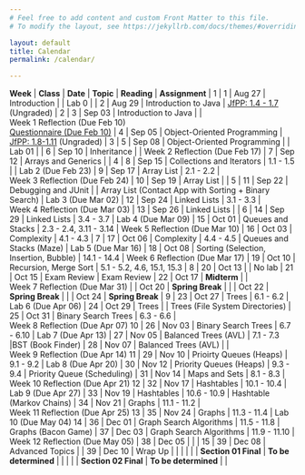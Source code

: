 ```yaml
---
# Feel free to add content and custom Front Matter to this file.
# To modify the layout, see https://jekyllrb.com/docs/themes/#overriding-theme-defaults

layout: default
title: Calendar
permalink: /calendar/

---
```


**Week** | **Class** | **Date** | **Topic** | **Reading** | **Assignment** |
1 | 1 | Aug 27 | Introduction | | Lab 0 |
  | 2 | Aug 29 | Introduction to Java | [JfPP: 1.4 - 1.7](https://runestone.academy/ns/books/published/java4python/Java4Python/toctree.html) (Ungraded) |
2 | 3 | Sep 03 | Introduction to Java | | Week&nbsp;1&nbsp;Reflection&nbsp;(Due&nbsp;Feb 10)<br/>[Questionnaire (Due Feb 10)](https://forms.gle/P7yzyRgv76qbUx139)
  | 4 | Sep 05 | Object-Oriented Programming | [JfPP: 1.8-1.11](https://runestone.academy/ns/books/published/java4python/Java4Python/toctree.html) (Ungraded) | 
3  | 5 | Sep 08 | Object-Oriented Programming | | Lab 01 |
  | 6 | Sep 10 | Inheritance | | Week&nbsp;2&nbsp;Reflection&nbsp;(Due&nbsp;Feb&nbsp;17)
 | 7 | Sep 12 | Arrays and Generics |  | 
4 | 8 | Sep 15 | Collections and Iterators | 1.1 - 1.5 | | Lab 2 (Due Feb 23)
 | 9 | Sep 17 | Array List | 2.1 - 2.2 | Week&nbsp;3&nbsp;Reflection&nbsp;(Due&nbsp;Feb&nbsp;24)
 | 10 | Sep 19 | Array List | | 
5 | 11 | Sep 22 | Debugging and JUnit | | Array List (Contact App with Sorting + Binary Search) | Lab 3 (Due Mar 02)
 | 12 | Sep 24 | Linked Lists | 3.1 - 3.3 | Week&nbsp;4&nbsp;Reflection&nbsp;(Due&nbsp;Mar&nbsp;03)
 | 13 | Sep 26 | Linked Lists |  | 
6 | 14 | Sep 29 | Linked Lists | 3.4 - 3.7 | Lab 4 (Due Mar 09)
 | 15 | Oct 01 | Queues and Stacks | 2.3 - 2.4, 3.11 - 3.14 | Week&nbsp;5&nbsp;Reflection&nbsp;(Due&nbsp;Mar&nbsp;10)
 | 16 | Oct 03 | Complexity | 4.1 - 4.3 | 
7 | 17 | Oct 06 | Complexity | 4.4 - 4.5 | Queues and Stacks (Maze) | Lab 5 (Due Mar 16)
 | 18 | Oct 08 | Sorting (Selection, Insertion, Bubble) | 14.1 - 14.4 | Week&nbsp;6&nbsp;Reflection&nbsp;(Due&nbsp;Mar&nbsp;17)
 | 19 | Oct 10 | Recursion, Merge Sort | 5.1 - 5.2, 4.6, 15.1, 15.3 | 
8 | 20 | Oct 13 | | No lab
| 21 | Oct 15 | Exam Review | Exam Review
 | 22 | Oct 17 | **Midterm** | | Week&nbsp;7&nbsp;Reflection&nbsp;(Due&nbsp;Mar&nbsp;31)
 |  | Oct 20 | **Spring Break** | 
 |  | Oct 22 | **Spring Break** | 
 |  | Oct 24 | **Spring Break** | 
9 | 23 | Oct 27 | Trees | 6.1 - 6.2 | Lab 6 (Due Apr 06)
 | 24 | Oct 29 | Trees | | Trees (File System Directories)
 | 25 | Oct 31 | Binary Search Trees | 6.3 - 6.6 | Week&nbsp;8&nbsp;Reflection&nbsp;(Due&nbsp;Apr&nbsp;07)
10 | 26 | Nov 03 | Binary Search Trees | 6.7 - 6.10 | Lab 7 (Due Apr 13)
 | 27 | Nov 05 | Balanced Trees (AVL) | 7.1 - 7.3 |BST (Book Finder)
 | 28 | Nov 07 | Balanced Trees (AVL) | | Week&nbsp;9&nbsp;Reflection&nbsp;(Due&nbsp;Apr&nbsp;14)
11 | 29 | Nov 10 | Prioirty Queues (Heaps) | 9.1 - 9.2 | Lab 8 (Due Apr 20)
 | 30 | Nov 12 | Priority Queues (Heaps) | 9.3 - 9.4 | Priority Queue (Scheduling)
 | 31 | Nov 14 | Maps and Sets | 8.1 - 8.3 | Week&nbsp;10&nbsp;Reflection&nbsp;(Due&nbsp;Apr&nbsp;21)
12 | 32 | Nov 17 | Hashtables | 10.1 - 10.4 | Lab 9 (Due Apr 27)
 | 33 | Nov 19 | Hashtables | 10.6 - 10.9 | Hashtable (Markov Chains)
 | 34 | Nov 21 | Graphs | 11.1 - 11.2 | Week&nbsp;11&nbsp;Reflection&nbsp;(Due&nbsp;Apr&nbsp;25)
13 | 35 | Nov 24 | Graphs | 11.3 - 11.4 | Lab 10 (Due May 04)
14 | 36 | Dec 01 | Graph Search Algorithms | 11.5 - 11.8 | Graphs (Bacon Game)
 | 37 | Dec 03 | Graph Search Algorithms | 11.9 - 11.10 | Week&nbsp;12&nbsp;Reflection&nbsp;(Due&nbsp;May&nbsp;05)
 | 38 | Dec 05 |  | | 
15 | 39 | Dec 08 | Advanced Topics | 
 | 39 | Dec 10 | Wrap Up |   | |
| | | **Section 01 Final** | **To be determined** | |
| | | **Section 02 Final** | **To be determined** | |

